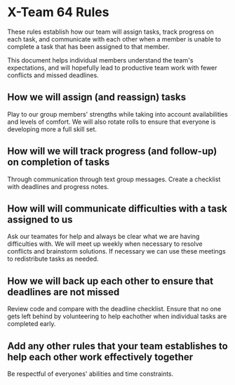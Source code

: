 # X-Team 64 Rules

These rules establish how our team will assign tasks,
track progress on each task, and communicate with each other 
when a member is unable to complete a task that has been assigned to that member.

This document helps individual members understand the team's expectations,
and will hopefully lead to productive team work with fewer conflicts
and missed deadlines.

## How we will assign (and reassign) tasks
Play to our group members' strengths while taking into account availabilities 
and levels of comfort. We will also rotate rolls to ensure that everyone is 
developing more a full skill set. 


## How will we will track progress (and follow-up) on completion of tasks
Through communication through text group messages. Create a checklist with deadlines 
and progress notes.


## How will will communicate difficulties with a task assigned to us
Ask our teamates for help and always be clear what we are having difficulties
with. We will meet up weekly when necessary to resolve conflicts and brainstorm
solutions. If necessary we can use these meetings to redistribute tasks as needed.   

## How we will back up each other to ensure that deadlines are not missed
Review code and compare with the deadline checklist. Ensure that no one gets
left behind by volunteering to help eachother when individual tasks are completed 
early.


## Add any other rules that your team establishes to help each other work effectively together
Be respectful of everyones' abilities and time constraints. 



